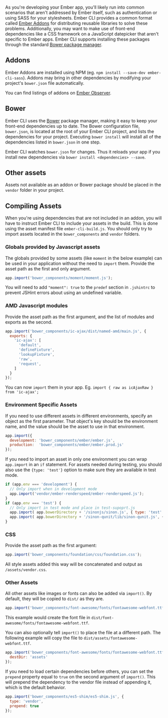 As you're developing your Ember app, you'll likely run into common scenarios that aren't addressed by Ember itself, such as authentication or using SASS for your stylesheets. Ember CLI provides a common format called [Ember Addons](#toc_addons) for distributing reusable libraries to solve these problems. Additionally, you may want to make use of front-end dependencies like a CSS framework on a JavaScript datepicker that aren't specific to Ember apps. Ember CLI supports installing these packages through the standard [Bower package manager](#toc_bower).

## Addons

Ember Addons are installed using NPM (eg. `npm install --save-dev ember-cli-sass`). Addons
may bring in other dependencies by modifying your project's `bower.json` file
automatically.

You can find listings of addons on [Ember Observer](http://emberobserver.com).

## Bower

Ember CLI uses the [Bower](http://bower.io) package manager, making it easy
to keep your front-end dependencies up to date. The Bower configuration file, `bower.json`, is located at the root of your Ember
CLI project, and lists the dependencies for your project. Executing `bower install`
will install all of the dependencies listed in `bower.json` in one step.

Ember CLI watches `bower.json` for changes. Thus it reloads your app if you
install new dependencies via `bower install <dependencies> --save`.

## Other assets

Assets not available as an addon or Bower package should be placed in the `vendor` folder in your project.

## Compiling Assets

When you're using dependencies that are not included in an addon, you will
have to instruct Ember CLI to include your assets in the build. This is done using
the asset manifest file `ember-cli-build.js`. You should only try to import assets
located in the `bower_components` and `vendor` folders.

### Globals provided by Javascript assets

The globals provided by some assets (like `moment` in the below example) can be
used in your application without the need to `import` them.  Provide the asset
path as the first and only argument.

```ember-cli-build.js
app.import('bower_components/moment/moment.js');
```

You will need to add `"moment": true` to the `predef` section in `.jshintrc` to
prevent JSHint errors about using an undefined variable.

### AMD Javascript modules

Provide the asset path as the first argument, and the list of modules and exports as the second.

```ember-cli-build.js
app.import('bower_components/ic-ajax/dist/named-amd/main.js', {
  exports: {
    'ic-ajax': [
      'default',
      'defineFixture',
      'lookupFixture',
      'raw',
      'request',
    ]
  }
});
```

You can now `import` them in your app. Eg. `import { raw as icAjaxRaw } from 'ic-ajax';`

### Environment Specific Assets

If you need to use different assets in different environments, specify an object as the first parameter. That object's key should be the environment name, and the value should be the asset to use in that environment.

```ember-cli-build.js
app.import({
  development: 'bower_components/ember/ember.js',
  production:  'bower_components/ember/ember.prod.js'
});
```

If you need to import an asset in only one environment you can wrap `app.import` in an `if` statement.
For assets needed during testing, you should also use the `{type: 'test'}` option to make sure they
are available in test mode.

```ember-cli-build.js
if (app.env === 'development') {
  // Only import when in development mode
  app.import('vendor/ember-renderspeed/ember-renderspeed.js');
}
if (app.env === 'test') {
  // Only import in test mode and place in test-supoprt.js
  app.import( app.bowerDirectory + '/sinonjs/sinon.js', { type: 'test' } );
  app.import( app.bowerDirectory + '/sinon-qunit/lib/sinon-qunit.js', { type: 'test' } );
}
```

### CSS

Provide the asset path as the first argument:

```ember-cli-build.js
app.import('bower_components/foundation/css/foundation.css');
```

All style assets added this way will be concatenated and output as `/assets/vendor.css`.

### Other Assets

All other assets like images or fonts can also be added via `import()`. By default, they
will be copied to `dist/` as they are.

```ember-cli-build.js
app.import('bower_components/font-awesome/fonts/fontawesome-webfont.ttf');
```

This example would create the font file in `dist/font-awesome/fonts/fontawesome-webfont.ttf`.

You can also optionally tell `import()` to place the file at a different path.
The following example will copy the file to `dist/assets/fontawesome-webfont.ttf`.

```ember-cli-build.js
app.import('bower_components/font-awesome/fonts/fontawesome-webfont.ttf', {
  destDir: 'assets'
});
```

If you need to load certain dependencies before others, you can set the `prepend` property equal to `true` on the second argument of `import()`. This will prepend the dependency to the vendor file instead of appending it, which is the default behavior.

```ember-cli-build.js
app.import('bower_components/es5-shim/es5-shim.js', {
  type: 'vendor',
  prepend: true
});
```
